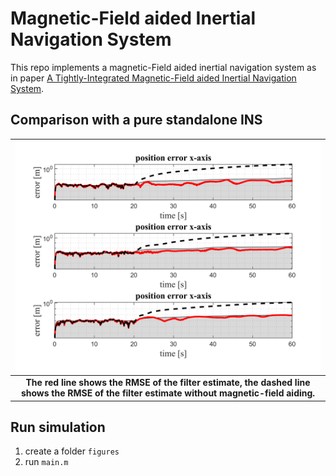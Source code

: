 # Magnetic-Field aided Inertial Navigation System

This repo implements a magnetic-Field aided inertial navigation system as in paper [A Tightly-Integrated Magnetic-Field aided Inertial
Navigation System](https://www.google.com/url?sa=t&rct=j&q=&esrc=s&source=web&cd=&cad=rja&uact=8&ved=2ahUKEwji6qLu88LuAhWjFTQIHW85BqMQFjACegQIARAC&url=https%3A%2F%2Fori.ox.ac.uk%2Fmedia%2F5535%2F2018icra_cen.pdf&usg=AOvVaw3V3-M2y-G6erdox6S1aw6j). 

## Comparison with a pure standalone INS
|![](./comparison.png)
|:--:|
| <b>The red line shows the RMSE of the filter estimate, the dashed line shows the RMSE of the filter estimate without magnetic-field aiding.</b>|
## Run simulation
1. create a folder `figures` 
2. run `main.m`

